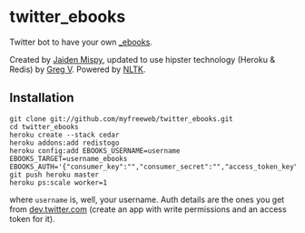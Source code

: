 # twitter_ebooks

Twitter bot to have your own [_ebooks](https://twitter.com/#!/horse_ebooks).

Created by [Jaiden Mispy](https://github.com/mispy), updated to use hipster technology (Heroku & Redis) by [Greg V](https://github.com/myfreeweb). Powered by [NLTK](http://www.nltk.org/).

## Installation

```shell
git clone git://github.com/myfreeweb/twitter_ebooks.git
cd twitter_ebooks
heroku create --stack cedar
heroku addons:add redistogo
heroku config:add EBOOKS_USERNAME=username EBOOKS_TARGET=username_ebooks EBOOKS_AUTH='{"consumer_key":"","consumer_secret":"","access_token_key":"","access_token_secret":""}'
git push heroku master
heroku ps:scale worker=1
```

where `username` is, well, your username. Auth details are the ones you get from [dev.twitter.com](https://dev.twitter.com) (create an app with write permissions and an access token for it).